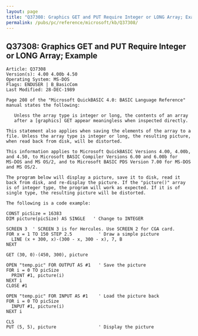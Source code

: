 ```yaml
---
layout: page
title: "Q37308: Graphics GET and PUT Require Integer or LONG Array; Example"
permalink: /pubs/pc/reference/microsoft/kb/Q37308/
---
```


## Q37308: Graphics GET and PUT Require Integer or LONG Array; Example

	Article: Q37308
	Version(s): 4.00 4.00b 4.50
	Operating System: MS-DOS
	Flags: ENDUSER | B_BasicCom
	Last Modified: 28-DEC-1989
	
	Page 208 of the "Microsoft QuickBASIC 4.0: BASIC Language Reference"
	manual states the following:
	
	   Unless the array type is integer or long, the contents of an array
	   after a [graphics] GET appear meaningless when inspected directly.
	
	This statement also applies when saving the elements of the array to a
	file. Unless the array type is integer or long, the resulting picture,
	when read back from disk, will be distorted.
	
	This information applies to Microsoft QuickBASIC Versions 4.00, 4.00b,
	and 4.50, to Microsoft BASIC Compiler Versions 6.00 and 6.00b for
	MS-DOS and MS OS/2, and to Microsoft BASIC PDS Version 7.00 for MS-DOS
	and MS OS/2.
	
	The program below will display a picture, save it to disk, read it
	back from disk, and re-display the picture. If the "picture()" array
	is of integer type, the program will work as expected. If it is of
	single type, the resulting picture will be distorted.
	
	The following is a code example:
	
	CONST picSize = 16383
	DIM picture(picSize) AS SINGLE   ' Change to INTEGER
	
	SCREEN 3  ' SCREEN 3 is for Hercules. Use SCREEN 2 for CGA card.
	FOR x = 1 TO 150 STEP 2.5          ' Draw a simple picture
	  LINE (x + 300, x)-(300 - x, 300 - x), 7, B
	NEXT
	
	GET (30, 0)-(450, 300), picture
	
	OPEN "temp.pic" FOR OUTPUT AS #1   ' Save the picture
	FOR i = 0 TO picSize
	  PRINT #1, picture(i)
	NEXT i
	CLOSE #1
	
	OPEN "temp.pic" FOR INPUT AS #1    ' Load the picture back
	FOR i = 0 TO picSize
	  INPUT #1, picture(i)
	NEXT i
	
	CLS
	PUT (5, 5), picture                ' Display the picture
